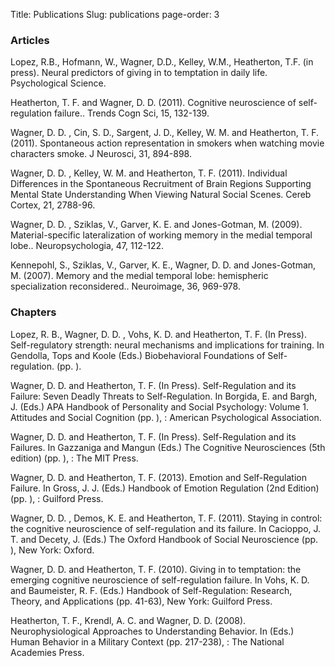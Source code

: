 Title: Publications
Slug: publications
page-order: 3


### Articles

Lopez, R.B., Hofmann, W., Wagner, D.D., Kelley, W.M., Heatherton, T.F. (in press).  Neural predictors of giving in to temptation in daily life. Psychological Science.

Heatherton, T. F. and Wagner, D. D. (2011). Cognitive neuroscience of self-regulation failure.. Trends Cogn Sci, 15, 132-139.

Wagner, D. D. , Cin, S. D., Sargent, J. D., Kelley, W. M. and Heatherton, T. F. (2011). Spontaneous action representation in smokers when watching movie characters smoke. J Neurosci, 31, 894-898.

Wagner, D. D. , Kelley, W. M. and Heatherton, T. F. (2011). Individual Differences in the Spontaneous Recruitment of Brain Regions Supporting Mental State Understanding When Viewing Natural Social Scenes. Cereb Cortex, 21, 2788-96.

Wagner, D. D. , Sziklas, V., Garver, K. E. and Jones-Gotman, M. (2009). Material-specific lateralization of working memory in the medial temporal lobe.. Neuropsychologia, 47, 112-122.

Kennepohl, S., Sziklas, V., Garver, K. E., Wagner, D. D. and Jones-Gotman, M. (2007). Memory and the medial temporal lobe: hemispheric specialization reconsidered.. Neuroimage, 36, 969-978.

### Chapters
Lopez, R. B., Wagner, D. D. , Vohs, K. D. and Heatherton, T. F. (In Press). Self-regulatory strength: neural mechanisms and implications for training. In Gendolla, Tops and Koole (Eds.) Biobehavioral Foundations of Self-regulation. (pp. ).

Wagner, D. D. and Heatherton, T. F. (In Press). Self-Regulation and its Failure: Seven Deadly Threats to Self-Regulation. In Borgida, E. and Bargh, J. (Eds.) APA Handbook of Personality and Social Psychology: Volume 1. Attitudes and Social Cognition (pp. ), : American Psychological Association.

Wagner, D. D. and Heatherton, T. F. (In Press). Self-Regulation and its Failures. In Gazzaniga and Mangun (Eds.) The Cognitive Neurosciences (5th edition) (pp. ), : The MIT Press.

Wagner, D. D. and Heatherton, T. F. (2013). Emotion and Self-Regulation Failure. In Gross, J. J. (Eds.) Handbook of Emotion Regulation (2nd Edition) (pp. ), : Guilford Press.

Wagner, D. D. , Demos, K. E. and Heatherton, T. F. (2011). Staying in control: the cognitive neuroscience of self-regulation and its failure. In Cacioppo, J. T. and Decety, J. (Eds.) The Oxford Handbook of Social Neuroscience (pp. ), New York: Oxford.

Wagner, D. D. and Heatherton, T. F. (2010). Giving in to temptation: the emerging cognitive neuroscience of self-regulation failure. In Vohs, K. D. and Baumeister, R. F. (Eds.) Handbook of Self-Regulation: Research, Theory, and Applications (pp. 41-63), New York: Guilford Press.

Heatherton, T. F., Krendl, A. C. and Wagner, D. D. (2008). Neurophysiological Approaches to Understanding Behavior. In (Eds.) Human Behavior in a Military Context (pp. 217-238), : The National Academies Press.
